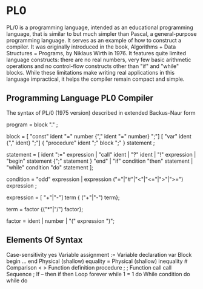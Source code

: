 # PL0

PL/0 is a programming language, intended as an educational programming language, that is similar to but much simpler than Pascal, a general-purpose programming language. It serves as an example of how to construct a compiler. It was originally introduced in the book, Algorithms + Data Structures = Programs, by Niklaus Wirth in 1976. It features quite limited language constructs: there are no real numbers, very few basic arithmetic operations and no control-flow constructs other than "if" and "while" blocks. While these limitations make writing real applications in this language impractical, it helps the compiler remain compact and simple.

## Programming Language PL0 Compiler

The syntax of PL/0 (1975 version) described in extended Backus-Naur form

program = block "." ;

block = [ "const" ident "=" number {"," ident "=" number} ";"]
        [ "var" ident {"," ident} ";"]
        { "procedure" ident ";" block ";" } statement ;

statement = [ ident ":=" expression | "call" ident 
              | "?" ident | "!" expression 
              | "begin" statement {";" statement } "end" 
              | "if" condition "then" statement 
              | "while" condition "do" statement ];

condition = "odd" expression |
            expression ("="|"#"|"<"|"<="|">"|">=") expression ;

expression = [ "+"|"-"] term { ("+"|"-") term};

term = factor {("*"|"/") factor};

factor = ident | number | "(" expression ")";

## Elements Of Syntax

Case-sensitivity                yes
Variable assignment	        :=
Variable declaration	        var
Block	                        begin … end
Physical (shallow) equality	=
Physical (shallow) inequality	#
Comparison	                < >
Function definition	        procedure <name>; <body>;
Function call	                call <name>
Sequence	                ;
If – then	                if <condition> then <trueBlock>
Loop forever	                while 1 = 1 do <loopBody>
While condition do	        while do <loopBody>
